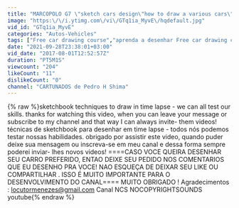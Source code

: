 ```yaml
---
title: "MARCOPOLO G7 \"sketch cars design\"how to draw a various cars\""
image: "https:\/\/i.ytimg.com\/vi\/GTq1ia_MyvE\/hqdefault.jpg"
vid_id: "GTq1ia_MyvE"
categories: "Autos-Vehicles"
tags: ["Free car drawing course","aprenda a desenhar Free car drawing course","aprenda a desenhar"]
date: "2021-09-28T23:38:01+03:00"
vid_date: "2017-08-01T12:52:57Z"
duration: "PT5M1S"
viewcount: "204"
likeCount: "11"
dislikeCount: "0"
channel: "CARTUNADOS de Pedro H Shima"
---
```

{% raw %}sketchbook techniques to draw in time lapse - we can all test our skills. thanks for watching this video, when you can leave your message or subscribe to my channel and that way I can always invite- them videos!                                                                                                                     técnicas de sketchbook para desenhar em time lapse - todos nós podemos testar nossas habilidades.    obrigado por assistir este video, quando puder deixe sua mensagem ou inscreva-se em meu canal e dessa forma sempre poderei inviar- lhes novos videos!            ====CASO VOCE QUEIRA DESENHAR SEU CARRO PREFERIDO, ENTAO DEIXE SEU PEDIDO NOS COMENTARIOS QUE EU DESENHO PRA VOCE!        NAO ESQUEÇA DE DEIXAR SEU LIKE OU COMPARTILHAR  . ISSO  É MUITO IMPORTANTE PARA O DESENVOLVIMENTO DO CANAL====     MUITO OBRIGADO !                    Agradecimentos : locutormenezes@gmail.com﻿                                                  Canal NCS  NOCOPYRIGHTSOUNDS  youtube{% endraw %}

